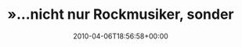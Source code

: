 ---
retweeted: false
source: <a href="http://twitter.com" rel="nofollow">Twitter Web Client</a>
entities:
  hashtags: []
  symbols: []
  user_mentions:
  - name: André Gemeinhardt
    screen_name: andre_ge
    indices:
    - '122'
    - '131'
    id_str: '123321135'
    id: '123321135'
  urls: []
display_text_range:
- '0'
- '132'
favorite_count: '0'
id_str: '11713056784'
truncated: false
retweet_count: '0'
id: '11713056784'
created_at: Tue Apr 06 18:56:58 +0000 2010
favorited: false
full_text: "»…nicht nur Rockmusiker, sondern vergleichen Schlagzeuger verschiedener
  Musikstile miteinander« http://bit.ly/bqEMMA (via [@andre_ge](https://twitter.com/andre_ge))"
lang: de
tags:
- pesos:twitter
date: '2010-04-06T18:56:58+00:00'
src: https://twitter.com/bascht/status/11713056784
original_url: https://twitter.com/bascht/status/11713056784
type: twitter_tweet
text: "»…nicht nur Rockmusiker, sondern vergleichen Schlagzeuger verschiedener Musikstile
  miteinander« http://bit.ly/bqEMMA (via [@andre_ge](https://twitter.com/andre_ge))"
title: "»…nicht nur Rockmusiker, sonder"

---